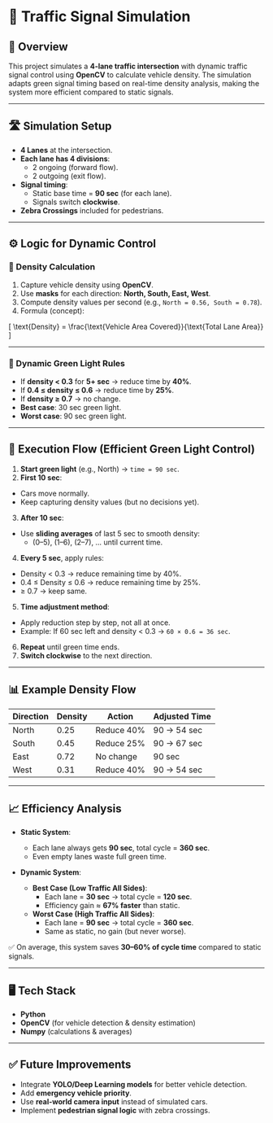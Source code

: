# 🚦 Traffic Signal Simulation  

## 📌 Overview  
This project simulates a **4-lane traffic intersection** with dynamic traffic signal control using **OpenCV** to calculate vehicle density. The simulation adapts green signal timing based on real-time density analysis, making the system more efficient compared to static signals.  

---

## 🛣️ Simulation Setup  

- **4 Lanes** at the intersection.  
- **Each lane has 4 divisions**:  
  - 2 ongoing (forward flow).  
  - 2 outgoing (exit flow).  
- **Signal timing**:  
  - Static base time = **90 sec** (for each lane).  
  - Signals switch **clockwise**.  
- **Zebra Crossings** included for pedestrians.  

---

## ⚙️ Logic for Dynamic Control  

### 🔹 Density Calculation  
1. Capture vehicle density using **OpenCV**.  
2. Use **masks** for each direction: **North, South, East, West**.  
3. Compute density values per second (e.g., `North = 0.56, South = 0.78`).  
4. Formula (concept):  

\[
\text{Density} = \frac{\text{Vehicle Area Covered}}{\text{Total Lane Area}}
\]  

---

### 🔹 Dynamic Green Light Rules  

- If **density < 0.3** for **5+ sec** → reduce time by **40%**.  
- If **0.4 ≤ density ≤ 0.6** → reduce time by **25%**.  
- If **density ≥ 0.7** → no change.  
- **Best case**: 30 sec green light.  
- **Worst case**: 90 sec green light.  

---

## 🔄 Execution Flow (Efficient Green Light Control)  

1. **Start green light** (e.g., North) → `time = 90 sec`.  
2. **First 10 sec**:  
- Cars move normally.  
- Keep capturing density values (but no decisions yet).  
3. **After 10 sec**:  
- Use **sliding averages** of last 5 sec to smooth density:  
  - (0–5), (1–6), (2–7), … until current time.  
4. **Every 5 sec**, apply rules:  
- Density < 0.3 → reduce remaining time by 40%.  
- 0.4 ≤ Density ≤ 0.6 → reduce remaining time by 25%.  
- ≥ 0.7 → keep same.  
5. **Time adjustment method**:  
- Apply reduction step by step, not all at once.  
- Example: If 60 sec left and density < 0.3 → `60 × 0.6 = 36 sec`.  
6. **Repeat** until green time ends.  
7. **Switch clockwise** to the next direction.  

---

## 📊 Example Density Flow  

| Direction | Density | Action | Adjusted Time |
|-----------|---------|--------|---------------|
| North     | 0.25    | Reduce 40% | 90 → 54 sec |
| South     | 0.45    | Reduce 25% | 90 → 67 sec |
| East      | 0.72    | No change | 90 sec |
| West      | 0.31    | Reduce 40% | 90 → 54 sec |

---

## 📈 Efficiency Analysis  

- **Static System**:  
  - Each lane always gets **90 sec**, total cycle = **360 sec**.  
  - Even empty lanes waste full green time.  

- **Dynamic System**:  
  - **Best Case (Low Traffic All Sides)**:  
    - Each lane = **30 sec** → total cycle = **120 sec**.  
    - Efficiency gain ≈ **67% faster** than static.  
  - **Worst Case (High Traffic All Sides)**:  
    - Each lane = **90 sec** → total cycle = **360 sec**.  
    - Same as static, no gain (but never worse).  

✅ On average, this system saves **30–60% of cycle time** compared to static signals.  

---

## 🖥️ Tech Stack  
- **Python**  
- **OpenCV** (for vehicle detection & density estimation)  
- **Numpy** (calculations & averages)  

---

## ✅ Future Improvements  
- Integrate **YOLO/Deep Learning models** for better vehicle detection.  
- Add **emergency vehicle priority**.  
- Use **real-world camera input** instead of simulated cars.  
- Implement **pedestrian signal logic** with zebra crossings.  
